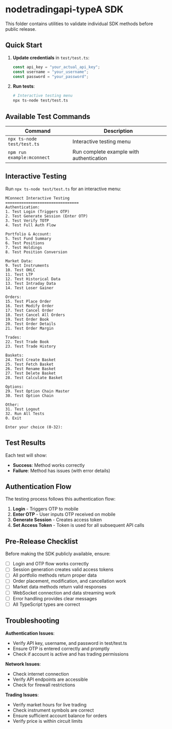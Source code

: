 # nodetradingapi-typeA SDK

This folder contains utilities to validate individual SDK methods before public release.

## Quick Start

1. **Update credentials** in `test/test.ts`:
   ```typescript
   const api_key = "your_actual_api_key";
   const username = "your_username";
   const password = "your_password";
   ```

2. **Run tests**:
   ```bash
   # Interactive testing menu
   npx ts-node test/test.ts
   ```

## Available Test Commands

| Command | Description |
|---------|-------------|
| `npx ts-node test/test.ts` | Interactive testing menu |
| `npm run example:mconnect` | Run complete example with authentication |

## Interactive Testing

Run `npx ts-node test/test.ts` for an interactive menu:

```
MConnect Interactive Testing
================================
Authentication:
1. Test Login (Triggers OTP)
2. Test Generate Session (Enter OTP)
3. Test Verify TOTP
4. Test Full Auth Flow

Portfolio & Account:
5. Test Fund Summary
6. Test Positions
7. Test Holdings
8. Test Position Conversion

Market Data:
9. Test Instruments
10. Test OHLC
11. Test LTP
12. Test Historical Data
13. Test Intraday Data
14. Test Loser Gainer

Orders:
15. Test Place Order
16. Test Modify Order
17. Test Cancel Order
18. Test Cancel All Orders
19. Test Order Book
20. Test Order Details
21. Test Order Margin

Trades:
22. Test Trade Book
23. Test Trade History

Baskets:
24. Test Create Basket
25. Test Fetch Basket
26. Test Rename Basket
27. Test Delete Basket
28. Test Calculate Basket

Options:
29. Test Option Chain Master
30. Test Option Chain

Other:
31. Test Logout
32. Run All Tests
0. Exit

Enter your choice (0-32):
```

## Test Results

Each test will show:
- **Success**: Method works correctly
- **Failure**: Method has issues (with error details)


## Authentication Flow

The testing process follows this authentication flow:

1. **Login** - Triggers OTP to mobile
2. **Enter OTP** - User inputs OTP received on mobile
3. **Generate Session** - Creates access token
4. **Set Access Token** - Token is used for all subsequent API calls

## Pre-Release Checklist

Before making the SDK publicly available, ensure:

- [ ] Login and OTP flow works correctly
- [ ] Session generation creates valid access tokens
- [ ] All portfolio methods return proper data
- [ ] Order placement, modification, and cancellation work
- [ ] Market data methods return valid responses
- [ ] WebSocket connection and data streaming work
- [ ] Error handling provides clear messages
- [ ] All TypeScript types are correct

## Troubleshooting

**Authentication Issues**:
- Verify API key, username, and password in test/test.ts
- Ensure OTP is entered correctly and promptly
- Check if account is active and has trading permissions

**Network Issues**:
- Check internet connection
- Verify API endpoints are accessible
- Check for firewall restrictions

**Trading Issues**:
- Verify market hours for live trading
- Check instrument symbols are correct
- Ensure sufficient account balance for orders
- Verify price is within circuit limits
